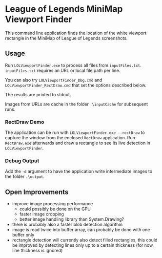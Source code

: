 # League of Legends MiniMap Viewport Finder

This command line application finds the location of the white viewport rectangle in the MiniMap of League of Legends screenshots.

## Usage

Run `LOLViewportFinder.exe` to process all files from `inputFiles.txt`. `inputFiles.txt` requires an URL or local file path per line.

You can also try `LOLViewportFinder_Dbg.cmd` and `LOLViewportFinder_RectDraw.cmd` that set the options described below.

The results are printed to stdout.

Images from URLs are cache in the folder `.\inputCache` for subsequent runs.

### RectDraw Demo

The application can be run with `LOLViewportFinder.exe --rectDraw` to capture the window from the enclosed `RectDraw` application. 
Run `RectDraw.exe` afterwards and draw a rectangle to see its live detection in `LOLViewportFinder`.

### Debug Output

Add the `-d` argument to have the application write intermediate images to the folder `.\output`.


## Open Improvements

* improve image processing performance
  * could possibly be done on the GPU
  * faster image cropping
  * better image handling library than System.Drawing?
* there is probably also a faster blob detection algorithm
* image is read twice into buffer array, can probably be done with one buffer only
* rectangle detection will currently also detect filled rectangles, this could be improved by detecting lines only up to a certain thickness (for now, line thickness is ignored)
 